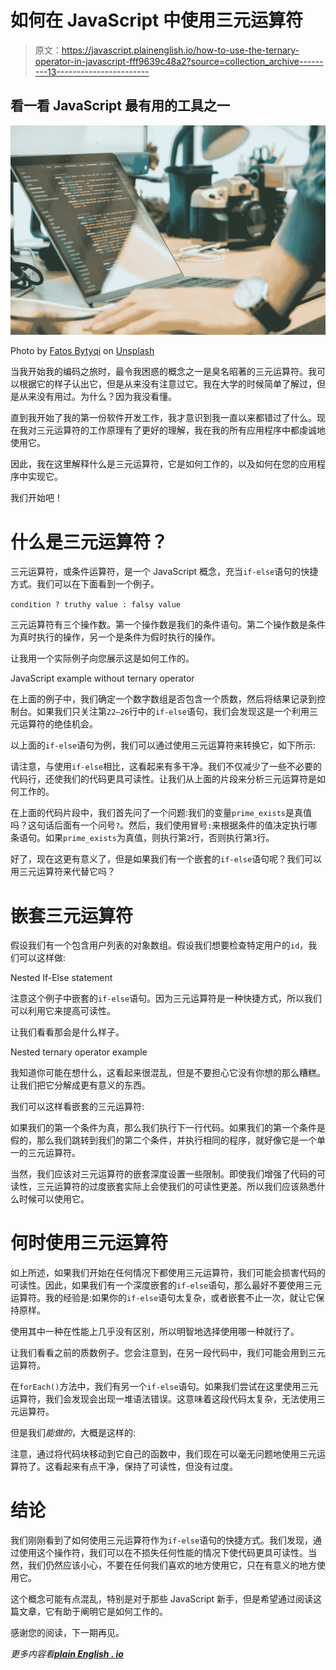 # 如何在 JavaScript 中使用三元运算符

> 原文：<https://javascript.plainenglish.io/how-to-use-the-ternary-operator-in-javascript-fff9639c48a2?source=collection_archive---------13----------------------->

## 看一看 JavaScript 最有用的工具之一

![](img/e1886242366e69dd94f78afa15e27b23.png)

Photo by [Fatos Bytyqi](https://unsplash.com/@fatosi?utm_source=unsplash&utm_medium=referral&utm_content=creditCopyText) on [Unsplash](https://unsplash.com/s/photos/programming?utm_source=unsplash&utm_medium=referral&utm_content=creditCopyText)

当我开始我的编码之旅时，最令我困惑的概念之一是臭名昭著的三元运算符。我可以根据它的样子认出它，但是从来没有注意过它。我在大学的时候简单了解过，但是从来没有用过。为什么？因为我没看懂。

直到我开始了我的第一份软件开发工作，我才意识到我一直以来都错过了什么。现在我对三元运算符的工作原理有了更好的理解，我在我的所有应用程序中都虔诚地使用它。

因此，我在这里解释什么是三元运算符，它是如何工作的，以及如何在您的应用程序中实现它。

我们开始吧！

# 什么是三元运算符？

三元运算符，或条件运算符，是一个 JavaScript 概念，充当`if-else`语句的快捷方式。我们可以在下面看到一个例子。

`condition ? truthy value : falsy value`

三元运算符有三个操作数。第一个操作数是我们的条件语句。第二个操作数是条件为真时执行的操作，另一个是条件为假时执行的操作。

让我用一个实际例子向您展示这是如何工作的。

JavaScript example without ternary operator

在上面的例子中，我们确定一个数字数组是否包含一个质数，然后将结果记录到控制台。如果我们只关注第`22–26`行中的`if-else`语句，我们会发现这是一个利用三元运算符的绝佳机会。

以上面的`if-else`语句为例，我们可以通过使用三元运算符来转换它，如下所示:

请注意，与使用`if-else`相比，这看起来有多干净。我们不仅减少了一些不必要的代码行，还使我们的代码更具可读性。让我们从上面的片段来分析三元运算符是如何工作的。

在上面的代码片段中，我们首先问了一个问题:我们的变量`prime_exists`是真值吗？这句话后面有一个问号`?`。然后，我们使用冒号`:`来根据条件的值决定执行哪条语句。如果`prime_exists`为真值，则执行第`2`行，否则执行第`3`行。

好了，现在这更有意义了，但是如果我们有一个嵌套的`if-else`语句呢？我们可以用三元运算符来代替它吗？

# 嵌套三元运算符

假设我们有一个包含用户列表的对象数组。假设我们想要检查特定用户的`id`，我们可以这样做:

Nested If-Else statement

注意这个例子中嵌套的`if-else`语句。因为三元运算符是一种快捷方式，所以我们可以利用它来提高可读性。

让我们看看那会是什么样子。

Nested ternary operator example

我知道你可能在想什么，这看起来很混乱，但是不要担心它没有你想的那么糟糕。让我们把它分解成更有意义的东西。

我们可以这样看嵌套的三元运算符:

如果我们的第一个条件为真，那么我们执行下一行代码。如果我们的第一个条件是假的，那么我们跳转到我们的第二个条件，并执行相同的程序，就好像它是一个单一的三元运算符。

当然，我们应该对三元运算符的嵌套深度设置一些限制。即使我们增强了代码的可读性，三元运算符的过度嵌套实际上会使我们的可读性更差。所以我们应该熟悉什么时候可以使用它。

# 何时使用三元运算符

如上所述，如果我们开始在任何情况下都使用三元运算符，我们可能会损害代码的可读性。因此，如果我们有一个深度嵌套的`if-else`语句，那么最好不要使用三元运算符。我的经验是:如果你的`if-else`语句太复杂，或者嵌套不止一次，就让它保持原样。

使用其中一种在性能上几乎没有区别，所以明智地选择使用哪一种就行了。

让我们看看之前的质数例子。您会注意到，在另一段代码中，我们可能会用到三元运算符。

在`forEach()`方法中，我们有另一个`if-else`语句。如果我们尝试在这里使用三元运算符，我们会发现会出现一堆语法错误。这意味着这段代码太复杂，无法使用三元运算符。

但是我们*能做的*，大概是这样的:

注意，通过将代码块移动到它自己的函数中，我们现在可以毫无问题地使用三元运算符了。这看起来有点干净，保持了可读性，但没有过度。

# 结论

我们刚刚看到了如何使用三元运算符作为`if-else`语句的快捷方式。我们发现，通过使用这个操作符，我们可以在不损失任何性能的情况下使代码更具可读性。当然，我们仍然应该小心，不要在任何我们喜欢的地方使用它，只在有意义的地方使用它。

这个概念可能有点混乱，特别是对于那些 JavaScript 新手，但是希望通过阅读这篇文章，它有助于阐明它是如何工作的。

感谢您的阅读，下一期再见。

*更多内容看*[***plain English . io***](http://plainenglish.io)